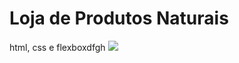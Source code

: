 # Loja de Produtos Naturais

html, css e flexboxdfgh
<img src="https://github.com/dieegobs/loja-de-produtos-naturais/blob/main/images/Site.png?raw=true"/>
